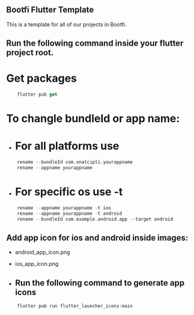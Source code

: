 ## Bootfi Flutter Template

This is a template for all of our projects in Bootfi.

## Run the following command inside your flutter project root.
# Get packages
```dart
    flutter pub get
```

# To changle bundleId or app name:
- # For all platforms use

```dart
    rename --bundleId com.onatcipli.yourappname
    rename --appname yourappname
```
- # For specific os use -t

```dart
    rename --appname yourappname -t ios
    rename --appname yourappname -t android
    rename --bundleId com.example.android.app --target android
```

## Add app icon for ios and android inside images:
 - android_app_icon.png
 - ios_app_icon.png

- ## Run the following command to generate app icons

```dart
    flutter pub run flutter_launcher_icons:main
```


